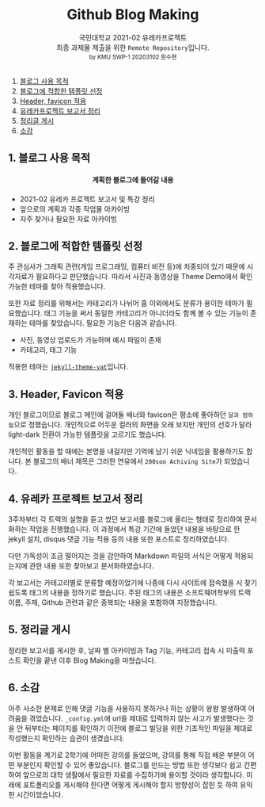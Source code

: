 <h1 align="center">Github Blog Making</h1>

<div align="center">
    국민대학교 2021-02 유레카프로젝트 <br>
    최종 과제물 제출을 위한 <code>Remote Repository</code>입니다. <br>
    <sub>by KMU SWP-1 20203102 원수현</sub>
</div>
<br>

1. [블로그 사용 목적](#1-블로그-사용-목적)
2. [블로그에 적합한 템플릿 선정](#2-블로그에-적합한-템플릿-선정)
3. [Header, favicon 적용](#3-header-favicon-적용)
4. [유레카프로젝트 보고서 정리](#4-유레카프로젝트-보고서-정리)
5. [정리글 게시](#5-정리글-게시)
6. [소감](#6-소감)

## 1. 블로그 사용 목적

<h4 align="center">계획한 블로그에 들어갈 내용</h4>

- 2021-02 유레카 프로젝트 보고서 및 특강 정리
- 앞으로의 계획과 각종 작업물 아카이빙
- 자주 찾거나 필요한 자료 아카이빙


## 2. 블로그에 적합한 템플릿 선정

주 관심사가 그래픽 관련(게임 프로그래밍, 컴퓨터 비전 등)에 치중되어 있기 때문에 시각자료가 필요하다고 판단했습니다. 따라서 사진과 동영상을 Theme Demo에서 확인 가능한 테마를 찾아 적용했습니다.

또한 자료 정리를 위해서는 카테고리가 나뉘어 홈 이외에서도 분류가 용이한 테마가 필요했습니다. 태그 기능을 써서 동일한 카테고리가 아니더라도 함께 볼 수 있는 기능이 존재하는 테마를 찾았습니다. 필요한 기능은 다음과 같습니다.
- 사진, 동영상 업로드가 가능하며 예시 파일이 존재
- 카테고리, 태그 기능

적용한 테마는 <a href="https://github.com/jeffreytse/jekyll-theme-yat" target="_blank"><code>jekyll-theme-yat</code></a>입니다.


## 3. Header, Favicon 적용

개인 블로그이므로 블로그 메인에 걸어둘 배너와 favicon은 평소에 좋아하던 <code>달과 밤하늘</code>으로 정했습니다. 개인적으로 어두운 컬러의 화면을 오래 보지만 개인의 선호가 달라 light-dark 전환이 가능한 템플릿을 고르기도 했습니다.

개인적인 활동을 할 때에는 본명을 내걸지만 기억에 남기 쉬운 닉네임을 활용하기도 합니다. 본 블로그의 배너 제목은 그러한 연유에서 `200soo Achiving Site`가 되었습니다.


## 4. 유레카 프로젝트 보고서 정리

3주차부터 각 트랙의 설명을 듣고 썼던 보고서를 블로그에 올리는 형태로 정리하여 문서화하는 작업을 진행했습니다. 이 과정에서 특강 기간에 들었던 내용을 바탕으로 한 jekyll 설치, disqus 댓글 기능 적용 등의 내용 또한 포스트로 정리하였습니다.

다만 가독성이 조금 떨어지는 것을 감안하여 Markdown 파일의 서식은 어떻게 적용되는지에 관한 내용 또한 찾아보고 문서화하였습니다.

각 보고서는 카테고리별로 분류할 예정이었기에 나중에 다시 사이트에 접속했을 시 찾기 쉽도록 태그의 내용을 정하기로 했습니다. 주된 태그의 내용은 소프트웨어학부의 트랙 이름, 주제, Github 관련과 같은 중복되는 내용을 포함하여 지정했습니다.


## 5. 정리글 게시

정리한 보고서를 게시한 후, 날짜 별 아카이빙과 Tag 기능, 카테고리 접속 시 미출력 포스트 확인을 끝낸 이후 Blog Making을 마쳤습니다.


## 6. 소감

아주 사소한 문제로 인해 댓글 기능을 사용하지 못하거나 하는 상황이 왕왕 발생하여 어려움을 겪었습니다. `_config.yml`에 url을 제대로 입력하지 않는 사고가 발생했다는 것을 안 뒤부터는 페이지를 확인하기 이전에 블로그 빌딩을 위한 기초적인 파일을 제대로 작성했는지 확인하는 습관이 생겼습니다.

이번 활동을 계기로 2학기에 어떠한 강의를 들었으며, 강의를 통해 직접 배운 부분이 어떤 부분인지 확인할 수 있어 좋았습니다. 블로그를 만드는 방법 또한 생각보다 쉽고 간편하여 앞으로의 대학 생활에서 필요한 자료를 수집하기에 용이할 것이라 생각합니다. 미래에 포트폴리오를 게시해야 한다면 어떻게 게시해야 할지 방향성이 잡힌 듯 하여 유익한 시간이었습니다.